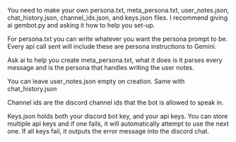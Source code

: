 You need to make your own persona.txt, meta_persona.txt, user_notes.json, chat_history.json, channel_ids.json, and keys.json files.
I recommend giving ai gembot.py and asking it how to help you set-up.

For persona.txt you can write whatever you want the persona prompt to be. Every api call sent will include these are persona instructions to Gemini.

Ask ai to help you create meta_persona.txt, what it does is it parses every message and is the persona that handles writing the user notes.

You can leave user_notes.json empty on creation. Same with chat_history.json

Channel ids are the discord channel ids that the bot is allowed to speak in.

Keys.json holds both your discord bot key, and your api keys.
You can store multiple api keys and if one fails, it will automatically attempt to use the next one. If all keys fail, it outputs the error message into the discord chat.
